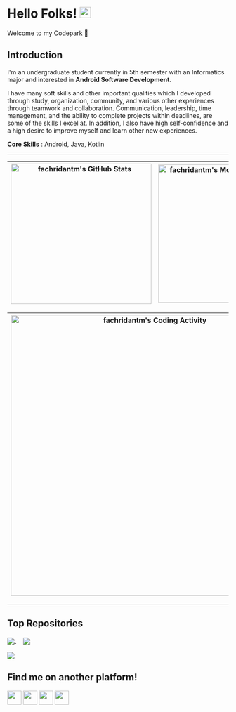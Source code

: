 # Hello Folks! [<img src="https://media.giphy.com/media/hvRJCLFzcasrR4ia7z/giphy.gif" width="25px">](https://fachridantm.github.io/)
Welcome to my Codepark 🏡  

## Introduction
I'm an undergraduate student currently in 5th semester with an Informatics major and interested in **Android Software Development**.  

I have many soft skills and other important qualities which I developed through study, organization, community, and various other experiences through teamwork and collaboration. Communication, leadership, time management, and the ability to complete projects within deadlines, are some of the skills I excel at. In addition, I also have high self-confidence and a high desire to improve myself and learn other new experiences.  

**Core Skills** : Android, Java, Kotlin  

---
    
| <img align="center" width="320px" src="https://github-readme-stats.vercel.app/api?username=fachridantm&show_icons=true&theme=tokyonight&count_private=true" alt="fachridantm's GitHub Stats"> | <img align="center" width="315px" src="https://github-readme-stats.vercel.app/api/top-langs/?username=fachridantm&langs_count=8&layout=compact&theme=tokyonight" alt="fachridantm's Most Used Language">
| ------------- | ------------- |  

| <a target="_blank" href="https://wakatime.com/@fachridantm"><img align="center" width="640px" src="https://github-readme-stats.vercel.app/api/wakatime?username=fachridantm&layout=compact&theme=tokyonight" alt="fachridantm's Coding Activity" /></a>
| ------------- |

---

## Top Repositories
<a href="https://github.com/fachridantm/Dicoding-AndroidPemula">
  <img align="center" src="https://github-readme-stats.vercel.app/api/pin/?username=fachridantm&repo=Dicoding-AndroidPemula&show_icons=true&theme=tokyonight" />
</a>
&nbsp;&nbsp;&nbsp;
<a href="https://github.com/fachridantm/Smart-Villager">
  <img align="center" src="https://github-readme-stats.vercel.app/api/pin/?username=fachridantm&repo=Smart-Villager&show_icons=true&theme=tokyonight" />
</a>

<br>
<br>

<a href="https://github.com/fachridantm/Asymmetric-Crypto-App">
  <img align="center" src="https://github-readme-stats.vercel.app/api/pin/?username=fachridantm&repo=Asymmetric-Crypto-App&show_icons=true&theme=tokyonight" />
</a>

## Find me on another platform!

<a target="_blank" href="https://www.linkedin.com/in/fachridantm/">
  <code title="LinkedIn" alt="LinkedIn"><img width="32px" src="https://content.linkedin.com/content/dam/me/brand/en-us/brand-home/logos/In-Blue-Logo.png.original.png"></a></code>
<a target="_blank" href="https://www.instagram.com/fachridantm/">
  <code title="Instagram" alt="Instagram"><img width="32px" src="https://upload.wikimedia.org/wikipedia/commons/thumb/a/a5/Instagram_icon.png/600px-Instagram_icon.png"></a></code>
<a target="_blank" href="https://www.sololearn.com/profile/15468256">
  <code title="SoloLearn" alt="SoloLearn"><img width="32px" src="https://pbs.twimg.com/profile_images/1410707398021550084/MmGTT4dY_400x400.jpg"></a></code>
<a target="_blank" href="https://gitlab.com/fachridantm/">
  <code title="GitLab" alt="GitLab"><img width="32px" src="https://cdn.iconscout.com/icon/free/png-256/gitlab-282507.png"></a></code>

<!-- <details>
    <summary>:zap: Recent GitHub Activity</summary>
<!--START_SECTION:activity-->
<!-- 1. 🗣 Commented on [#3](https://github.com/Dadangdut33/Screen-Translate/issues/3) in [Dadangdut33/Screen-Translate](https://github.com/Dadangdut33/Screen-Translate) -->
<!--END_SECTION:activity--> 
<!--
**fachridantm/fachridantm** is a ✨ _special_ ✨ repository because its `README.md` (this file) appears on your GitHub profile.

Here are some ideas to get you started:

- 🔭 I’m currently working on ...
- 🌱 I’m currently learning ...
- 👯 I’m looking to collaborate on ...
- 🤔 I’m looking for help with ...
- 💬 Ask me about ...
- 📫 How to reach me: ...
- 😄 Pronouns: ...
- ⚡ Fun fact: ...
-->

